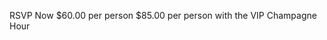 <span id='reserve-text' user='info' domain='faanecuador.org'>RSVP Now</span>
$60.00 per person
$85.00 per person with the VIP Champagne Hour
